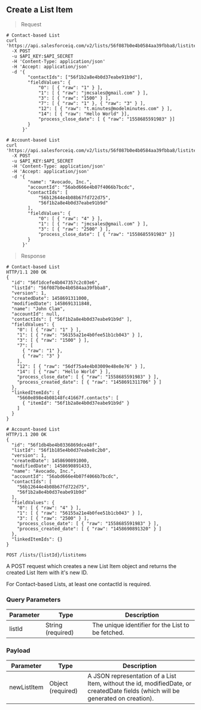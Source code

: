 ## Create a List Item

> Request

```shell
# Contact-based List
curl 'https://api.salesforceiq.com/v2/lists/56f087b0e4b0584aa39fbba8/listitems'
  -X POST
  -u $API_KEY:$API_SECRET
  -H 'Content-Type: application/json'
  -H 'Accept: application/json'
  -d '{
        "contactIds": ["56f1b2a8e4b0d37eabe91b9d"],
        "fieldValues": {
            "0": [ { "raw": "1" } ],
            "1": [ { "raw": "jmcsales@gmail.com" } ],
            "3": [ { "raw": "1500" } ],      
            "7": [ { "raw": "1" }, { "raw": "3" } ],
            "12": [ { "raw": "t.minutes@modelminutes.com" } ],
            "14": [ { "raw": "Hello World" }],
            "process_close_date": [ { "raw": "1558685591983" }]
        }
      }'

# Account-based List
curl 'https://api.salesforceiq.com/v2/lists/56f087b0e4b0584aa39fbba8/listitems'
  -X POST
  -u $API_KEY:$API_SECRET
  -H 'Content-Type: application/json'
  -H 'Accept: application/json'
  -d '{
        "name": "Avocado, Inc.",
        "accountId": "56abd666e4b07f4066b7bcdc",
        "contactIds": [
            "56b12644e4b08b67fd722d75",
            "56f1b2a8e4b0d37eabe91b9d"
        ],
        "fieldValues": {
            "0": [ { "raw": "4" } ],
            "1": [ { "raw": "jmcsales@gmail.com" } ],
            "3": [ { "raw": "2500" } ],
            "process_close_date": [ { "raw": "1558685591983" }]
        }
      }'

```

> Response

```shell
# Contact-based List
HTTP/1.1 200 OK
{
  "id": "56f1dcefe4b047357c2c03e6",
  "listId": "56f087b0e4b0584aa39fbba8",
  "version": 1,
  "createdDate": 1458691311000,
  "modifiedDate": 1458691311848,
  "name": "John Clam",
  "accountId": null,
  "contactIds": [ "56f1b2a8e4b0d37eabe91b9d" ],
  "fieldValues": {
    "0": [ { "raw": "1" } ],
    "1": [ { "raw": "56155a21e4b0fee51b1cb043" } ],
    "3": [ { "raw": "1500" } ],
    "7": [ 
      { "raw": "1" },
      { "raw": "3" }
    ],
    "12": [ { "raw": "56df75a4e4b03009e48e8e76" } ],
    "14": [ { "raw": "Hello World" } ],
    "process_close_date": [ { "raw": "1558685591983" } ],
    "process_created_date": [ { "raw": "1458691311706" } ]
  },
  "linkedItemIds": {
    "5660e898e4b08148fc41667f.contacts": [
      { "itemId": "56f1b2a8e4b0d37eabe91b9d" }
    ]
  }
}

# Account-based List
HTTP/1.1 200 OK
{
  "id": "56f1db4be4b0336869dce48f",
  "listId": "56f1b185e4b0d37eabe8c2b0",
  "version": 1,
  "createdDate": 1458690891000,
  "modifiedDate": 1458690891433,
  "name": "Avocado, Inc.",
  "accountId": "56abd666e4b07f4066b7bcdc",
  "contactIds": [
    "56b12644e4b08b67fd722d75",
    "56f1b2a8e4b0d37eabe91b9d"
  ],
  "fieldValues": {
    "0": [ { "raw": "4" } ],
    "1": [ { "raw": "56155a21e4b0fee51b1cb043" } ],
    "3": [ { "raw": "2500" } ],
    "process_close_date": [ { "raw": "1558685591983" } ],
    "process_created_date": [ { "raw": "1458690891320" } ]
  },
  "linkedItemIds": {}
}
```
`POST /lists/{listId}/listitems`

A POST request which creates a new List Item object and returns the created List Item with it's new ID.

For Contact-based Lists, at least one contactId is required.

### Query Parameters
Parameter | Type | Description
--------- | ------- | -----------
listId | String (required) | The unique identifier for the List to be fetched.


### Payload
Parameter | Type | Description
--------- | ------- | -----------
newListItem | Object (required) | A JSON representation of a List Item, without the id, modifiedDate, or createdDate fields (which will be generated on creation).